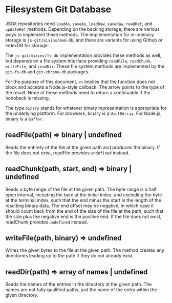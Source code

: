 
# Filesystem Git Database

JSGit repositories need `loadAs`, `saveAs`, `loadRaw`, `saveRaw`, `readRef`, and
`updateRef` methods.
Depending on the backing storage, there are various ways to implement these
methods.
The implementation for in-memory storage is `js-git/mixins/mem-db`, and there
are variants for using Github or IndexDB for storage.

The `js-git/mixins/fs-db` implementation provides these methods as well, but
depends on a file system interface providing `readFile`, `readChunk`,
`writeFile`, and `readDir`.
These file system methods are implemented by the `git-fs-db` and
`git-chrome-db` packages.

For the purpose of this document, `=>` implies that the function does not block
and accepts a Node.js-style callback.
The arrow points to the type of the result.
None of these methods need to return a continuable if the nodeback is missing.

The type `binary` stands for whatever binary representation is appropriate for
the underlying platform.
For browsers, binary is a `Uint8Array`.
For Node.js, binary is a `Buffer`.

## readFile(path) => binary | undefined

Reads the entirety of the file at the given path and produces the binary.
If the file does not exist, readFile provides `undefined` instead.

## readChunk(path, start, end) => binary | undefined

Reads a byte range of the file at the given path.
The byte range is a half open interval, including the byte at the initial index,
and excluding the byte at the terminal index, such that the end minus the start
is the length of the resulting binary data.
The end offset may be negative, in which case it should count back from the end
of the size of the file at the path, such that the size plus the negative end is
the positive end.
If the file does not exist, readChunk provides `undefined` instead.

## writeFile(path, binary) => undefined

Writes the given bytes to the file at the given path.
The method creates any directories leading up to the path if they do not already
exist.

## readDir(path) => array of names | undefined

Reads the names of the entries in the directory at the given path.
The names are not fully qualified paths, just the name of the entry within the
given directory.
